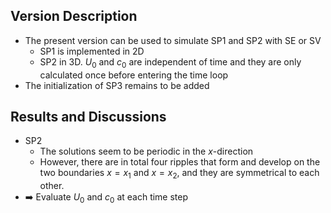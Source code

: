 ## Version Description

- The present version can be used to simulate SP1 and SP2 with SE or SV
  - SP1 is implemented in 2D
  - SP2 in 3D. $U_0$ and $c_0$ are independent of time and they are only calculated once before entering the time loop
- The initialization of SP3 remains to be added

## Results and Discussions

- SP2
  - The solutions seem to be periodic in the $x$-direction
  - However, there are in total four ripples that form and develop on the two boundaries $x=x_1$ and $x=x_2$, and they are symmetrical to each other.
- ➡️ Evaluate $U_0$ and $c_0$ at each time step
